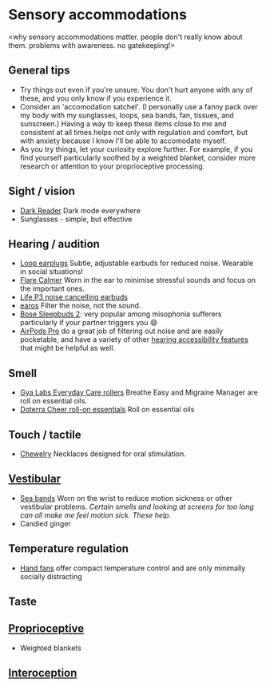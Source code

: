 # Sensory accommodations

<why sensory accommodations matter. people don't really know about them. problems with awareness. no gatekeeping!>

## General tips

- Try things out even if you're unsure. You don't hurt anyone with any of these, and you only know if you experience it.
- Consider an 'accomodation satchel'. (I personally use a fanny pack over my body with my sunglasses, loops, sea bands, fan, tissues, and sunscreen.) Having a way to keep these items close to me and consistent at all times helps not only with regulation and comfort, but with anxiety because I know I'll be able to accomodate myself.
- As you try things, let your curiosity explore further. For example, if you find yourself particularly soothed by a weighted blanket, consider more research or attention to your proprioceptive processing.

## Sight / vision

- [Dark Reader](https://darkreader.org/) Dark mode everywhere
- Sunglasses - simple, but effective

## Hearing / audition

- [Loop earplugs](https://www.loopearplugs.com/) Subtle, adjustable earbuds for reduced noise. Wearable in social situations!
- [Flare Calmer](https://www.flareaudio.com/products/calmer) Worn in the ear to minimise stressful sounds and focus on the important ones.
- [Life P3 noise cancelling earbuds](https://uk.soundcore.com/collections/true-wireless/products/a3939011)
- [earos](https://earos.com/) Filter the noise, not the sound.
- [Bose Sleepbuds 2](https://www.bose.com/en_us/products/wellness/noise_masking_sleepbuds/noise-masking-sleepbuds-ii.html): very popular among misophonia sufferers particularly if your partner triggers you :smile:
- [AirPods Pro](https://www.apple.com/airpods-pro/) do a great job of filtering out noise and are easily pocketable, and have a variety of other [hearing accessibility features](https://support.apple.com/en-us/HT211218) that might be helpful as well.

## Smell

- [Gya Labs Everyday Care rollers](https://gyalabs.com/collections/everyday-care) Breathe Easy and Migraine Manager are roll on essential oils.
- [Doterra Cheer roll-on essentials](https://www.doterra.com/DE/en_DE/pl/roll-on-essentials) Roll on essential oils

## Touch / tactile

- [Chewelry](https://www.arktherapeutic.com/chewelry/) Necklaces designed for oral stimulation.

## [Vestibular](https://sensoryprocessinghub.humber.nhs.uk/sense-vestibular-system/)

- [Sea bands](https://www.sea-band.com/) Worn on the wrist to reduce motion sickness or other vestibular problems. _Certain smells and looking at screens for too long can all make me feel motion sick. These help._
- Candied ginger

## Temperature regulation

- [Hand fans](https://www.etsy.com/market/cork_hand_fan) offer compact temperature control and are only minimally socially distracting

## Taste

## [Proprioceptive](https://sensoryprocessinghub.humber.nhs.uk/sense-proprioception/)

- Weighted blankets

## [Interoception](https://sensoryprocessinghub.humber.nhs.uk/sense-interoception/)
